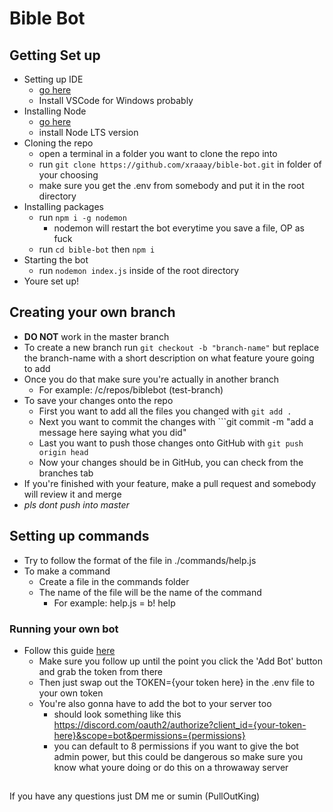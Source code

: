 # Bible Bot

## Getting Set up

- Setting up IDE
  - [go here](https://code.visualstudio.com/)
  - Install VSCode for Windows probably
- Installing Node
  - [go here](https://nodejs.org/en/)
  - install Node LTS version
- Cloning the repo
  - open a terminal in a folder you want to clone the repo into
  - run ```git clone https://github.com/xraaay/bible-bot.git``` in folder of your choosing
  - make sure you get the .env from somebody and put it in the root directory
- Installing packages 
  - run ```npm i -g nodemon```
    - nodemon will restart the bot everytime you save a file, OP as fuck
  - run ```cd bible-bot``` then ```npm i```
- Starting the bot
  - run ```nodemon index.js``` inside of the root directory
- Youre set up!

## Creating your own branch
- **DO NOT** work in the master branch
- To create a new branch run ```git checkout -b "branch-name"``` but replace the branch-name with a short description on what feature youre going to add
- Once you do that make sure you're actually in another branch
  - For example: /c/repos/biblebot (test-branch)
- To save your changes onto the repo
  - First you want to add all the files you changed with ```git add .```
  - Next you want to commit the changes with ```git commit -m "add a message here saying what you did"
  - Last you want to push those changes onto GitHub with ```git push origin head``` 
  - Now your changes should be in GitHub, you can check from the branches tab
- If you're finished with your feature, make a pull request and somebody will review it and merge
- *pls dont push into master*

## Setting up commands

- Try to follow the format of the file in ./commands/help.js
- To make a command
  - Create a file in the commands folder
  - The name of the file will be the name of the command
    - For example: help.js = b! help

### Running your own bot
- Follow this guide [here](https://discordjs.guide/preparations/setting-up-a-bot-application.html#creating-your-bot)
  - Make sure you follow up until the point you click the 'Add Bot' button and grab the token from there
  - Then just swap out the TOKEN={your token here} in the .env file to your own token
  - You're also gonna have to add the bot to your server too 
    - should look something like this https://discord.com/oauth2/authorize?client_id={your-token-here}&scope=bot&permissions={permissions}
    - you can default to 8 permissions if you want to give the bot admin power, but this could be dangerous so make sure you know what youre doing or do this on a throwaway server

##

If you have any questions just DM me or sumin (PullOutKing)